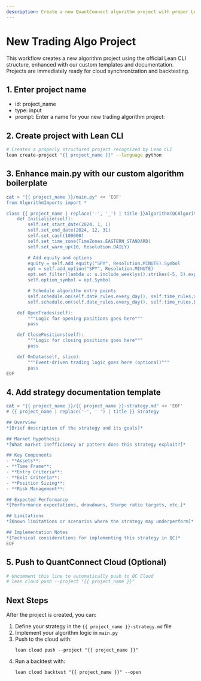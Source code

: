 ```yaml
---
description: Create a new QuantConnect algorithm project with proper Lean CLI structure for cloud synchronization, complete with algorithm code and strategy documentation.
---
```


# New Trading Algo Project

This workflow creates a new algorithm project using the official Lean CLI structure, enhanced with our custom templates and documentation. Projects are immediately ready for cloud synchronization and backtesting.

## 1. Enter project name
- id: project_name
- type: input
- prompt: Enter a name for your new trading algorithm project:

## 2. Create project with Lean CLI
```bash
# Creates a properly structured project recognized by Lean CLI
lean create-project "{{ project_name }}" --language python
```

## 3. Enhance main.py with our custom algorithm boilerplate
```bash
cat > "{{ project_name }}/main.py" << 'EOF'
from AlgorithmImports import *

class {{ project_name | replace('-', '_') | title }}Algorithm(QCAlgorithm):
    def Initialize(self):
        self.set_start_date(2024, 1, 1)
        self.set_end_date(2024, 12, 31)
        self.set_cash(100000)
        self.set_time_zone(TimeZones.EASTERN_STANDARD)
        self.set_warm_up(10, Resolution.DAILY)

        # Add equity and options
        equity = self.add_equity("SPY", Resolution.MINUTE).Symbol
        opt = self.add_option("SPY", Resolution.MINUTE)
        opt.set_filter(lambda u: u.include_weeklys().strikes(-5, 5).expiration(0, 7))
        self.option_symbol = opt.Symbol

        # Schedule algorithm entry points
        self.schedule.on(self.date_rules.every_day(), self.time_rules.after_market_open("SPY", 5), self.OpenTrades)
        self.schedule.on(self.date_rules.every_day(), self.time_rules.before_market_close("SPY", 30), self.ClosePositions)

    def OpenTrades(self):
        """Logic for opening positions goes here"""
        pass

    def ClosePositions(self):
        """Logic for closing positions goes here"""
        pass

    def OnData(self, slice):
        """Event-driven trading logic goes here (optional)"""
        pass
EOF
```

## 4. Add strategy documentation template
```bash
cat > "{{ project_name }}/{{ project_name }}-strategy.md" << 'EOF'
# {{ project_name | replace('-', ' ') | title }} Strategy

## Overview
*[Brief description of the strategy and its goals]*

## Market Hypothesis
*[What market inefficiency or pattern does this strategy exploit?]*

## Key Components
- **Assets**: 
- **Time Frame**: 
- **Entry Criteria**: 
- **Exit Criteria**: 
- **Position Sizing**: 
- **Risk Management**: 

## Expected Performance
*[Performance expectations, drawdowns, Sharpe ratio targets, etc.]*

## Limitations
*[Known limitations or scenarios where the strategy may underperform]*

## Implementation Notes
*[Technical considerations for implementing this strategy in QC]*
EOF
```

## 5. Push to QuantConnect Cloud (Optional)
```bash
# Uncomment this line to automatically push to QC Cloud
# lean cloud push --project "{{ project_name }}"
```

## Next Steps
After the project is created, you can:
1. Define your strategy in the `{{ project_name }}-strategy.md` file
2. Implement your algorithm logic in `main.py`
3. Push to the cloud with:
   ```
   lean cloud push --project "{{ project_name }}"
   ```
4. Run a backtest with:
   ```
   lean cloud backtest "{{ project_name }}" --open
   ```
